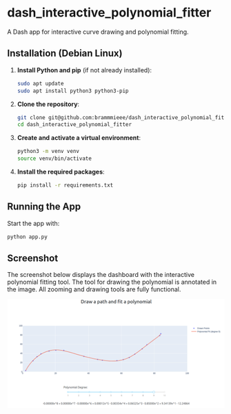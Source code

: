 # dash_interactive_polynomial_fitter

A Dash app for interactive curve drawing and polynomial fitting.

## Installation (Debian Linux)

1. **Install Python and pip** (if not already installed):
    ```bash
    sudo apt update
    sudo apt install python3 python3-pip
    ```

2. **Clone the repository**:
    ```bash
    git clone git@github.com:brammmieee/dash_interactive_polynomial_fitter.git
    cd dash_interactive_polynomial_fitter
    ```

3. **Create and activate a virtual environment**:
    ```bash
    python3 -m venv venv
    source venv/bin/activate
    ```

4. **Install the required packages**:
    ```bash
    pip install -r requirements.txt
    ```

## Running the App

Start the app with:
```bash
python app.py
```
## Screenshot

The screenshot below displays the dashboard with the interactive polynomial fitting tool. The tool for drawing the polynomial is annotated in the image. All zooming and drawing tools are fully functional.

![Image](./assets/screenshot.png)
